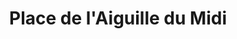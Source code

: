 ---
title: "Place de l'Aiguille du Midi"
url: /chamonix-mont-blanc/place-de-laiguille-du-midi/
shop: Sport
---